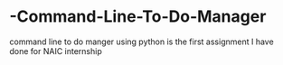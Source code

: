 # -Command-Line-To-Do-Manager
command line to do manger using python is the first assignment I have done for NAIC internship
